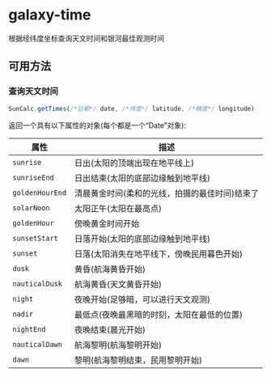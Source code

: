 # galaxy-time

根据经纬度坐标查询天文时间和银河最佳观测时间

## 可用方法

### 查询天文时间
```javascript
SunCalc.getTimes(/*日期*/ date, /*纬度*/ latitude, /*精度*/ longitude)
```

返回一个具有以下属性的对象(每个都是一个“Date”对象):

| 属性        | 描述                                                              |
| --------------- | ------------------------------------------------------------------------ |
| `sunrise`       | 日出(太阳的顶端出现在地平线上)|                                               |
| `sunriseEnd`    | 日出结束(太阳的底部边缘触到地平线)                                            |
| `goldenHourEnd` | 清晨黄金时间(柔和的光线，拍摄的最佳时间)结束了         |
| `solarNoon`     | 太阳正午(太阳在最高点)                              |
| `goldenHour`    | 傍晚黄金时间开始                                               |
| `sunsetStart`   | 日落开始(太阳的底部边缘触到地平线)               |
| `sunset`        | 日落(太阳消失在地平线下，傍晚民用暮色开始) |
| `dusk`          | 黄昏(航海黄昏开始)                                  |
| `nauticalDusk`  | 航海黄昏(天文黄昏开始)                     |
| `night`         | 夜晚开始(足够暗，可以进行天文观测)                 |
| `nadir`         | 最低点(夜晚最黑暗的时刻，太阳在最低的位置)       |
| `nightEnd`      | 夜晚结束(晨光开始)                        |
| `nauticalDawn`  | 航海黎明(航海黎明开始)                         |
| `dawn`          | 黎明(航海黎明结束，民用黎明开始)     |
